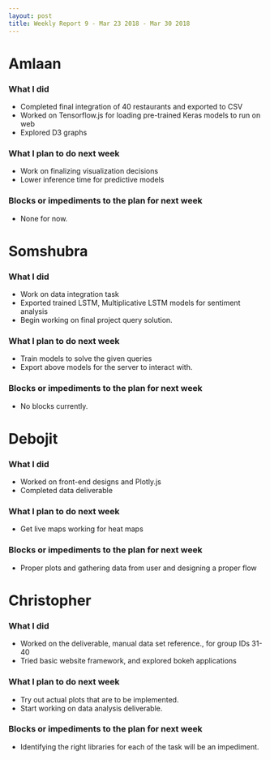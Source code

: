 ```yaml
---
layout: post
title: Weekly Report 9 - Mar 23 2018 - Mar 30 2018
---
```


# Amlaan

### What I did

- Completed final integration of 40 restaurants and exported to CSV
- Worked on Tensorflow.js for loading pre-trained Keras models to run on web
- Explored D3 graphs

### What I plan to do next week

- Work on finalizing visualization decisions
- Lower inference time for predictive models

### Blocks or impediments to the plan for next week

- None for now.

# Somshubra

### What I did

- Work on data integration task
- Exported trained LSTM, Multiplicative LSTM models for sentiment analysis
- Begin working on final project query solution.

### What I plan to do next week

- Train models to solve the given queries
- Export above models for the server to interact with.

### Blocks or impediments to the plan for next week

- No blocks currently.

# Debojit

### What I did
- Worked on front-end designs and Plotly.js
- Completed data deliverable

### What I plan to do next week
- Get live maps working for heat maps

### Blocks or impediments to the plan for next week
- Proper plots and gathering data from user and designing a proper flow

# Christopher

### What I did
- Worked on the deliverable, manual data set reference., for group IDs 31-40
- Tried basic website framework, and explored bokeh applications

### What I plan to do next week
- Try out actual plots that are to be implemented.
- Start working on data analysis deliverable.

### Blocks or impediments to the plan for next week
- Identifying the right libraries for each of the task will be an impediment.
